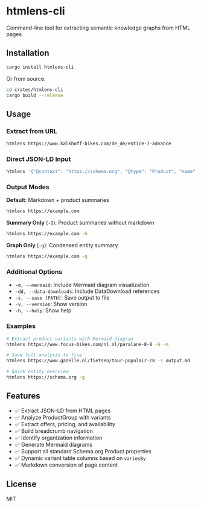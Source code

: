 # htmlens-cli

Command-line tool for extracting semantic knowledge graphs from HTML pages.

## Installation

```bash
cargo install htmlens-cli
```

Or from source:

```bash
cd crates/htmlens-cli
cargo build --release
```

## Usage

### Extract from URL

```bash
htmlens https://www.kalkhoff-bikes.com/de_de/entice-7-advance
```

### Direct JSON-LD Input

```bash
htmlens '{"@context": "https://schema.org", "@type": "Product", "name": "Example"}'
```

### Output Modes

**Default**: Markdown + product summaries
```bash
htmlens https://example.com
```

**Summary Only** (`-G`): Product summaries without markdown
```bash
htmlens https://example.com -G
```

**Graph Only** (`-g`): Condensed entity summary
```bash
htmlens https://example.com -g
```

### Additional Options

- `-m, --mermaid`: Include Mermaid diagram visualization
- `-dd, --data-downloads`: Include DataDownload references
- `-s, --save [PATH]`: Save output to file
- `-v, --version`: Show version
- `-h, --help`: Show help

### Examples

```bash
# Extract product variants with Mermaid diagram
htmlens https://www.focus-bikes.com/nl_nl/paralane-8-8 -G -m

# Save full analysis to file
htmlens https://www.gazelle.nl/fietsen/tour-populair-c8 -s output.md

# Quick entity overview
htmlens https://schema.org -g
```

## Features

- ✅ Extract JSON-LD from HTML pages
- ✅ Analyze ProductGroup with variants
- ✅ Extract offers, pricing, and availability
- ✅ Build breadcrumb navigation
- ✅ Identify organization information
- ✅ Generate Mermaid diagrams
- ✅ Support all standard Schema.org Product properties
- ✅ Dynamic variant table columns based on `variesBy`
- ✅ Markdown conversion of page content

## License

MIT
